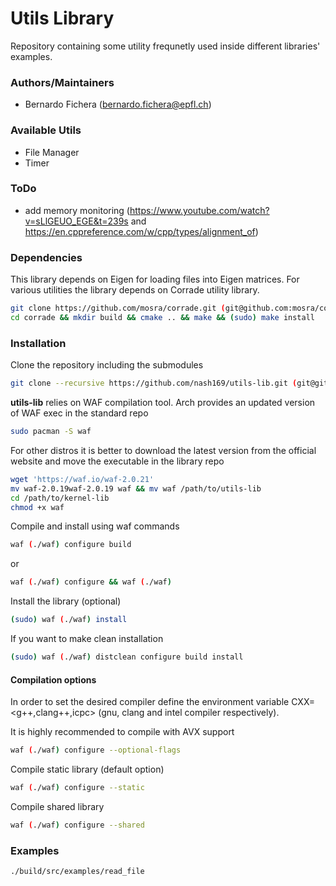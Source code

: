 # Utils Library
Repository containing some utility frequnetly used inside different libraries' examples.

### Authors/Maintainers
- Bernardo Fichera (bernardo.fichera@epfl.ch)

### Available Utils
- File Manager
- Timer

### ToDo
- add memory monitoring (https://www.youtube.com/watch?v=sLlGEUO_EGE&t=239s and https://en.cppreference.com/w/cpp/types/alignment_of)

### Dependencies
This library depends on Eigen for loading files into Eigen matrices. For various utilities the library depends on Corrade utility library.
```sh
git clone https://github.com/mosra/corrade.git (git@github.com:mosra/corrade.git)
cd corrade && mkdir build && cmake .. && make && (sudo) make install
```

### Installation
Clone the repository including the submodules
```sh
git clone --recursive https://github.com/nash169/utils-lib.git (git@github.com:nash169/utils-lib.git)
```
**utils-lib** relies on WAF compilation tool.
Arch provides an updated version of WAF exec in the standard repo
```sh
sudo pacman -S waf
```
For other distros it is better to download the latest version from the official website and move the executable in the library repo
```sh
wget 'https://waf.io/waf-2.0.21'
mv waf-2.0.19waf-2.0.19 waf && mv waf /path/to/utils-lib
cd /path/to/kernel-lib
chmod +x waf
```
Compile and install using waf commands
```sh
waf (./waf) configure build
```
or
```sh
waf (./waf) configure && waf (./waf)
```
Install the library (optional)
```sh
(sudo) waf (./waf) install
```
If you want to make clean installation
```sh
(sudo) waf (./waf) distclean configure build install
```

#### Compilation options
In order to set the desired compiler define the environment variable CXX=<g++,clang++,icpc> (gnu, clang and intel compiler respectively).

It is highly recommended to compile with AVX support
```sh
waf (./waf) configure --optional-flags
```
Compile static library (default option)
```sh
waf (./waf) configure --static
```
Compile shared library
```sh
waf (./waf) configure --shared
```

### Examples
```sh
./build/src/examples/read_file
```
